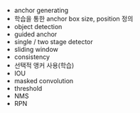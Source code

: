 - anchor generating
- 학습을 통한 anchor box size, position 정의
- object detection
- guided anchor
- single / two stage detector
- sliding window
- consistency
- 선택적 앵커 사용(학습)
- IOU
- masked convolution
- threshold
- NMS
- RPN